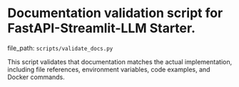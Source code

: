 # Documentation validation script for FastAPI-Streamlit-LLM Starter.

  file_path: `scripts/validate_docs.py`

This script validates that documentation matches the actual implementation,
including file references, environment variables, code examples, and Docker commands.
